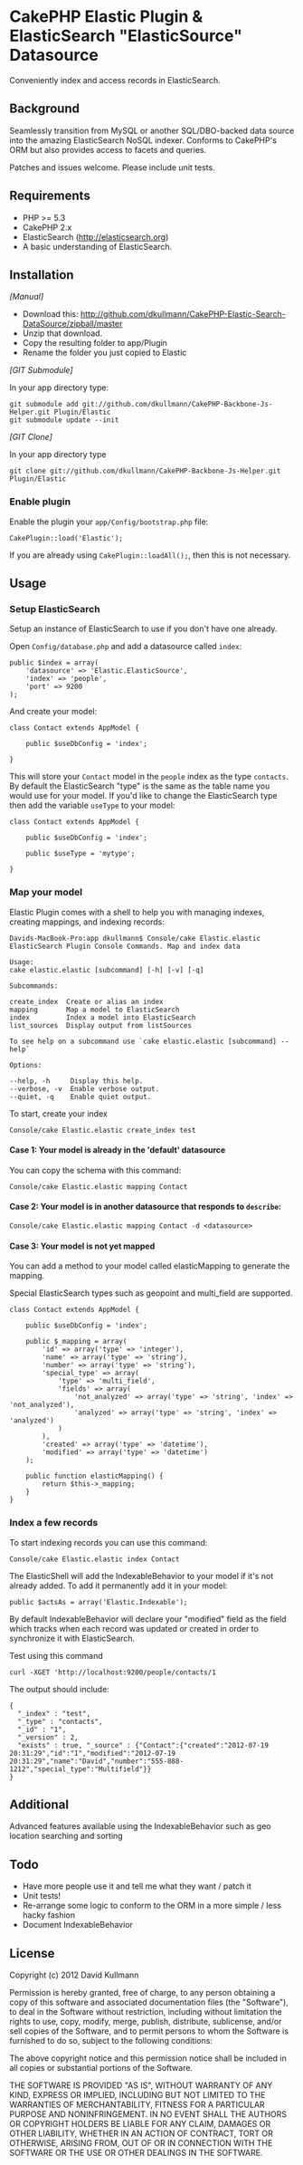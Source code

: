 # CakePHP Elastic Plugin & ElasticSearch "ElasticSource" Datasource

Conveniently index and access records in ElasticSearch.

## Background

Seamlessly transition from MySQL or another SQL/DBO-backed data source into the amazing ElasticSearch NoSQL indexer. Conforms to CakePHP's ORM but also provides access to facets and queries.

Patches and issues welcome. Please include unit tests.

## Requirements

* PHP >= 5.3
* CakePHP 2.x
* ElasticSearch (http://elasticsearch.org)
* A basic understanding of ElasticSearch.

## Installation

_[Manual]_

* Download this: http://github.com/dkullmann/CakePHP-Elastic-Search-DataSource/zipball/master
* Unzip that download.
* Copy the resulting folder to app/Plugin
* Rename the folder you just copied to Elastic

_[GIT Submodule]_

In your app directory type:

	git submodule add git://github.com/dkullmann/CakePHP-Backbone-Js-Helper.git Plugin/Elastic
	git submodule update --init

_[GIT Clone]_

In your app directory type

	git clone git://github.com/dkullmann/CakePHP-Backbone-Js-Helper.git Plugin/Elastic

### Enable plugin

Enable the plugin your `app/Config/bootstrap.php` file:

	CakePlugin::load('Elastic');

If you are already using `CakePlugin::loadAll();`, then this is not necessary.

## Usage

### Setup ElasticSearch

Setup an instance of ElasticSearch to use if you don't have one already.

Open `Config/database.php` and add a datasource called `index`:

	public $index = array(
		'datasource' => 'Elastic.ElasticSource',
		'index' => 'people',
		'port' => 9200
	);

And create your model:

	class Contact extends AppModel {
		
		public $useDbConfig = 'index';
		
	}
	
This will store your `Contact` model in the `people` index as the type `contacts`.
By default the ElasticSearch "type" is the same as the table name you would use for
your model. If you'd like to change the ElasticSearch type then add the variable
`useType` to your model:

	class Contact extends AppModel {
		
		public $useDbConfig = 'index';
		
		public $useType = 'mytype';
		
	}

### Map your model

Elastic Plugin comes with a shell to help you with managing indexes, creating mappings, and indexing records:

	Davids-MacBook-Pro:app dkullmann$ Console/cake Elastic.elastic
	ElasticSearch Plugin Console Commands. Map and index data

	Usage:
	cake elastic.elastic [subcommand] [-h] [-v] [-q]

	Subcommands:

	create_index  Create or alias an index
	mapping       Map a model to ElasticSearch
	index         Index a model into ElasticSearch
	list_sources  Display output from listSources

	To see help on a subcommand use `cake elastic.elastic [subcommand] --help`

	Options:

	--help, -h     Display this help.
	--verbose, -v  Enable verbose output.
	--quiet, -q    Enable quiet output.


To start, create your index

	Console/cake Elastic.elastic create_index test
	
#### Case 1: Your model is already in the 'default' datasource

You can copy the schema with this command:

	Console/cake Elastic.elastic mapping Contact
	
#### Case 2: Your model is in another datasource that responds to `describe`:

	Console/cake Elastic.elastic mapping Contact -d <datasource>
	
#### Case 3: Your model is not yet mapped

You can add a method to your model called elasticMapping to generate the mapping.

Special ElasticSearch types such as geopoint and multi_field are supported.

	class Contact extends AppModel {

		public $useDbConfig = 'index';

		public $_mapping = array(
			'id' => array('type' => 'integer'),
			'name' => array('type' => 'string'),
			'number' => array('type' => 'string'),
			'special_type' => array(
				'type' => 'multi_field',
				'fields' => array(
					'not_analyzed' => array('type' => 'string', 'index' => 'not_analyzed'),
					'analyzed' => array('type' => 'string', 'index' => 'analyzed')
				)
			),
			'created' => array('type' => 'datetime'),
			'modified' => array('type' => 'datetime')
		);
	
		public function elasticMapping() {
			return $this->_mapping;
		}
	}


### Index a few records

To start indexing records you can use this command:

	Console/cake Elastic.elastic index Contact
	
The ElasticShell will add the IndexableBehavior to your model if it's not already added. To
add it permanently add it in your model:

	public $actsAs = array('Elastic.Indexable');
	
By default IndexableBehavior will declare your "modified" field as the field which tracks
when each record was updated or created in order to synchronize it with ElasticSearch.

Test using this command

	curl -XGET 'http://localhost:9200/people/contacts/1
	
The output should include:

	{
	  "_index" : "test",
	  "_type" : "contacts",
	  "_id" : "1",
	  "_version" : 2,
	  "exists" : true, "_source" : {"Contact":{"created":"2012-07-19 20:31:29","id":"1","modified":"2012-07-19 20:31:29","name":"David","number":"555-888-1212","special_type":"Multifield"}}
	}

## Additional

Advanced features available using the IndexableBehavior such as geo location searching and sorting

## Todo

* Have more people use it and tell me what they want / patch it
* Unit tests!
* Re-arrange some logic to conform to the ORM in a more simple / less hacky fashion
* Document IndexableBehavior

## License

Copyright (c) 2012 David Kullmann

Permission is hereby granted, free of charge, to any person obtaining a copy
of this software and associated documentation files (the "Software"), to deal
in the Software without restriction, including without limitation the rights
to use, copy, modify, merge, publish, distribute, sublicense, and/or sell
copies of the Software, and to permit persons to whom the Software is
furnished to do so, subject to the following conditions:

The above copyright notice and this permission notice shall be included in
all copies or substantial portions of the Software.

THE SOFTWARE IS PROVIDED "AS IS", WITHOUT WARRANTY OF ANY KIND, EXPRESS OR
IMPLIED, INCLUDING BUT NOT LIMITED TO THE WARRANTIES OF MERCHANTABILITY,
FITNESS FOR A PARTICULAR PURPOSE AND NONINFRINGEMENT. IN NO EVENT SHALL THE
AUTHORS OR COPYRIGHT HOLDERS BE LIABLE FOR ANY CLAIM, DAMAGES OR OTHER
LIABILITY, WHETHER IN AN ACTION OF CONTRACT, TORT OR OTHERWISE, ARISING FROM,
OUT OF OR IN CONNECTION WITH THE SOFTWARE OR THE USE OR OTHER DEALINGS IN
THE SOFTWARE.